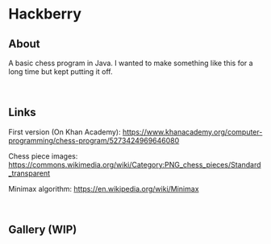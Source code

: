 # Hackberry

## About
A basic chess program in Java. I wanted to make something like this for a long time but kept putting it off.

<br>

## Links
First version (On Khan Academy): https://www.khanacademy.org/computer-programming/chess-program/5273424969646080

Chess piece images: https://commons.wikimedia.org/wiki/Category:PNG_chess_pieces/Standard_transparent

Minimax algorithm: https://en.wikipedia.org/wiki/Minimax

<br>

## Gallery (WIP)
